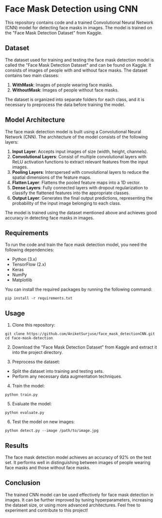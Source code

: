 
# Face Mask Detection using CNN

This repository contains code and a trained Convolutional Neural Network (CNN) model for detecting face masks in images. The model is trained on the "Face Mask Detection Dataset" from Kaggle.

## Dataset

The dataset used for training and testing the face mask detection model is called the "Face Mask Detection Dataset" and can be found on Kaggle. It consists of images of people with and without face masks. The dataset contains two main classes:

1. **WithMask**: Images of people wearing face masks.
2. **WithoutMask**: Images of people without face masks.

The dataset is organized into separate folders for each class, and it is necessary to preprocess the data before training the model.

## Model Architecture

The face mask detection model is built using a Convolutional Neural Network (CNN). The architecture of the model consists of the following layers:

1. **Input Layer**: Accepts input images of size (width, height, channels).
2. **Convolutional Layers**: Consist of multiple convolutional layers with ReLU activation functions to extract relevant features from the input images.
3. **Pooling Layers**: Interspersed with convolutional layers to reduce the spatial dimensions of the feature maps.
4. **Flatten Layer**: Flattens the pooled feature maps into a 1D vector.
5. **Dense Layers**: Fully connected layers with dropout regularization to classify the flattened features into the appropriate classes.
6. **Output Layer**: Generates the final output predictions, representing the probability of the input image belonging to each class.

The model is trained using the dataset mentioned above and achieves good accuracy in detecting face masks in images.

## Requirements

To run the code and train the face mask detection model, you need the following dependencies:

- Python (3.x)
- TensorFlow (2.x)
- Keras
- NumPy
- Matplotlib

You can install the required packages by running the following command:

```shell
pip install -r requirements.txt
```

## Usage

1. Clone this repository:

```shell
git clone https://github.com/AniketSurjuse/face_mask_detectionCNN.git
cd face-mask-detection
```

2. Download the "Face Mask Detection Dataset" from Kaggle and extract it into the project directory.

3. Preprocess the dataset:

- Split the dataset into training and testing sets.
- Perform any necessary data augmentation techniques.

4. Train the model:

```shell
python train.py
```

5. Evaluate the model:

```shell
python evaluate.py
```

6. Test the model on new images:

```shell
python detect.py --image /path/to/image.jpg
```

## Results

The face mask detection model achieves an accuracy of 92% on the test set. It performs well in distinguishing between images of people wearing face masks and those without face masks.

## Conclusion

The trained CNN model can be used effectively for face mask detection in images. It can be further improved by tuning hyperparameters, increasing the dataset size, or using more advanced architectures. Feel free to experiment and contribute to this project!
